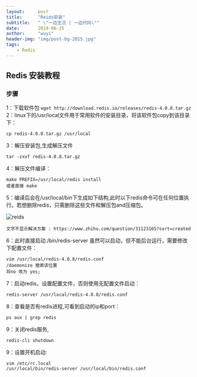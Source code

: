 ```yaml
---
layout:     post
title:      "Reids安装"
subtitle:   " \"一边生活 | 一边代码\""
date:       2019-06-25
author:     "wuyi"
header-img: "img/post-bg-2015.jpg"
tags:
    - Redis
---
```



## Redis 安装教程

### 步骤

1：下载软件包 `wget http://download.redis.io/releases/redis-4.0.8.tar.gz`
2：linux下的/usr/local文件用于常用软件的安装目录，将该软件包copy到该目录下：

    cp redis-4.0.8.tar.gz /usr/local

3：解压安装包,生成解压文件

    tar -zxvf redis-4.0.8.tar.gz

4：解压文件编译：

    make PREFIX=/usr/local/redis install
    或者直接 make

5：编译后会在/usr/local/bin下生成如下结构,此时以下redis命令可在任何位置执行。若想删除redis，只需删除这些文件和解压包and压缩包。

![reids](/img/redis.png)

    文字不显示解决方案 : https://www.zhihu.com/question/31123165?sort=created

6：此时直接启动./bin/redis-server 虽然可以启动，但不能后台运行，需要修改下配置文件：

    vim /usr/local/redis-4.0.8/redis.conf
    /daemonize 搜索该位置
    将no 改为 yes;

7：启动redis，设置配置文件，否则使用无配置文件启动：

    redis-server /usr/local/redis-4.0.8/redis.conf

8：查看是否有redis进程,可看到启动的ip和port：

    ps aux | grep redis

9：关闭redis服务,

    redis-cli shutdown

9：设置开机启动:

    vim /etc/rc.local
    /usr/local/bin/redis-server /usr/local/bin/redis.conf

